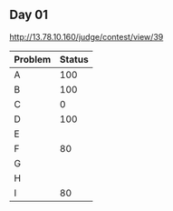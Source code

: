 ## Day 01

http://13.78.10.160/judge/contest/view/39

| Problem | Status |
| ------- | ------ |
| A       | 100    |
| B       | 100    |
| C       |   0    |
| D       | 100    |
| E       |        |
| F       |  80    |
| G       |        |
| H       |        |
| I       |  80    |